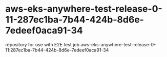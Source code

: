 # aws-eks-anywhere-test-release-0-11-287ec1ba-7b44-424b-8d6e-7edeef0aca91-34
repository for use with E2E test job aws-eks-anywhere-test-release-0-11:287ec1ba-7b44-424b-8d6e-7edeef0aca91-34

